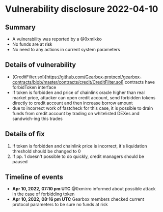 # Vulnerability disclosure 2022-04-10

## Summary

- A vulnerability was reported by a @0xmikko
- No funds are at risk
- No need to any actions in current system parameters



## Details of vulnerability

- (CreditFilter.sol)[https://github.com/Gearbox-protocol/gearbox-contracts/blob/master/contracts/credit/CreditFilter.sol] contracts have forbidToken interface
- If token is forbidden and price of chainlink oracle higher than real market price, attacker can open credit account, send forbidden tokens directly to credit account and then increase borrow amount
- due to incorrect work of fastcheck for this case, it is possible to drain funds from credit account by trading on whitelisted DEXes and sandwich-ing this trades


## Details of fix
1. If token is forbidden and chainlink price is incorrect, it's liquidation threshold should be changed to 0 
2. If pp. 1 doesn't possible to do quickly, credit managers should be paused


## Timeline of events

- **Apr 10, 2022, 07:10 pm UTC** @0xmirro informed about possible attack in the case of forbidding token
- **Apr 10, 2022, 08:16 pm UTC** Gearbox members checked current protocol parameters to be sure no funds at risk

